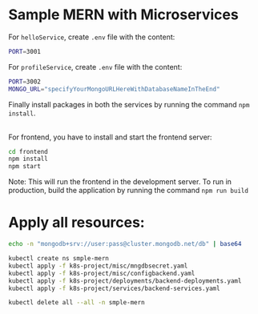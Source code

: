 # Sample MERN with Microservices



For `helloService`, create `.env` file with the content:
```bash
PORT=3001
```

For `profileService`, create `.env` file with the content:
```bash
PORT=3002
MONGO_URL="specifyYourMongoURLHereWithDatabaseNameInTheEnd"
```

Finally install packages in both the services by running the command `npm install`.

<br/>
For frontend, you have to install and start the frontend server:

```bash
cd frontend
npm install
npm start
```

Note: This will run the frontend in the development server. To run in production, build the application by running the command `npm run build`

# Apply all resources:
```sh
echo -n "mongodb+srv://user:pass@cluster.mongodb.net/db" | base64
```
```sh
kubectl create ns smple-mern
kubectl apply -f k8s-project/misc/mngdbsecret.yaml
kubectl apply -f k8s-project/misc/configbackend.yaml
kubectl apply -f k8s-project/deployments/backend-deployments.yaml
kubectl apply -f k8s-project/services/backend-services.yaml
```

```sh
kubectl delete all --all -n smple-mern
```